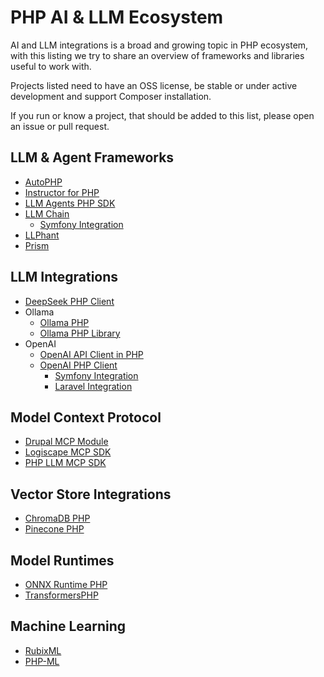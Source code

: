 # PHP AI & LLM Ecosystem

AI and LLM integrations is a broad and growing topic in PHP ecosystem, with this listing we try to share an overview
of frameworks and libraries useful to work with.

Projects listed need to have an OSS license, be stable or under active development and support Composer installation.

If you run or know a project, that should be added to this list, please open an issue or pull request.

## LLM & Agent Frameworks

* [AutoPHP](https://github.com/LLPhant/AutoPHP)
* [Instructor for PHP](https://github.com/cognesy/instructor-php)
* [LLM Agents PHP SDK](https://github.com/llm-agents-php/agents)
* [LLM Chain](https://github.com/php-llm/llm-chain)
  * [Symfony Integration](https://github.com/php-llm/llm-chain-bundle)
* [LLPhant](https://github.com/llphant/llphant)
* [Prism](https://github.com/prism-php/prism)

## LLM Integrations

* [DeepSeek PHP Client](https://github.com/deepseek-php/deepseek-php-client)
* Ollama
  * [Ollama PHP](https://github.com/evowareio/ollama-php)
  * [Ollama PHP Library](https://github.com/ArdaGnsrn/ollama-php)
* OpenAI
  * [OpenAI API Client in PHP](https://github.com/orhanerday/open-ai)
  * [OpenAI PHP Client](https://github.com/openai-php/client)
    * [Symfony Integration](https://github.com/openai-php/symfony)
    * [Laravel Integration](https://github.com/openai-php/laravel)

## Model Context Protocol

* [Drupal MCP Module](https://git.drupalcode.org/project/mcp)
* [Logiscape MCP SDK](https://github.com/logiscape/mcp-sdk-php)
* [PHP LLM MCP SDK](https://github.com/php-llm/mcp-sdk)

## Vector Store Integrations

* [ChromaDB PHP](https://github.com/CodeWithKyrian/chromadb-php)
* [Pinecone PHP](https://github.com/probots-io/pinecone-php)

## Model Runtimes

* [ONNX Runtime PHP](https://github.com/ankane/onnxruntime-php)
* [TransformersPHP](https://github.com/CodeWithKyrian/transformers-php)

## Machine Learning

* [RubixML](https://github.com/RubixML/ML)
* [PHP-ML](https://gitlab.com/php-ai/php-ml)
